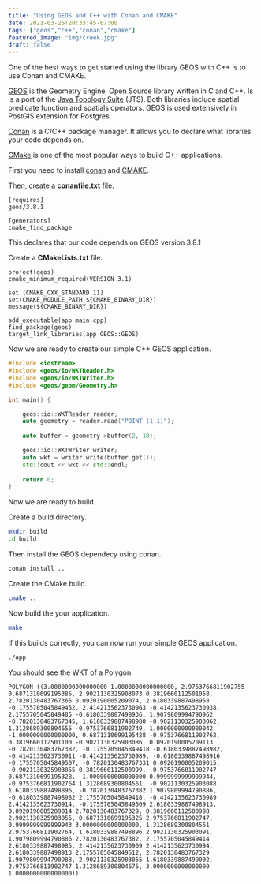 ```yaml
---
title: "Using GEOS and C++ with Conan and CMAKE"
date: 2021-03-25T20:33:45-07:00
tags: ["geos","c++","conan","cmake"]
featured_image: "img/creek.jpg"
draft: false
---
```


One of the best ways to get started using the library GEOS with C++ is to use Conan and CMAKE.

[GEOS](https://trac.osgeo.org/geos) is the Geometry Engine, Open Source library written in C and C++.  Is is a port of the [Java Topology Suite](https://github.com/locationtech/jts) (JTS).  Both libraries include spatial predicate function and spatials operators.  GEOS is used extensively in PostGIS extension for Postgres.

[Conan](https://conan.io/) is a C/C++ package manager.  It allows you to declare what libraries your code depends on.

[CMake](https://cmake.org/) is one of the  most popular ways to build C++ applications.  

<!--more-->

First you need to install [conan](https://docs.conan.io/en/latest/installation.html#install-with-pip-recommended) and [CMAKE](https://cmake.org/install∏P).

Then, create a **conanfile.txt** file.

```
[requires]
geos/3.8.1

[generators]
cmake_find_package
```

This declares that our code depends on GEOS version 3.8.1 

Create a **CMakeLists.txt** file.

```
project(geos)
cmake_minimum_required(VERSION 3.1)

set (CMAKE_CXX_STANDARD 11)
set(CMAKE_MODULE_PATH ${CMAKE_BINARY_DIR})
message(${CMAKE_BINARY_DIR})

add_executable(app main.cpp)
find_package(geos)
target_link_libraries(app GEOS::GEOS)
```

Now we are ready to create our simple C++ GEOS application.

```cpp
#include <iostream>
#include <geos/io/WKTReader.h>
#include <geos/io/WKTWriter.h>
#include <geos/geom/Geometry.h>

int main() {

    geos::io::WKTReader reader;
    auto geometry = reader.read("POINT (1 1)");
    
    auto buffer = geometry->buffer(2, 10);

    geos::io::WKTWriter writer;
    auto wkt = writer.write(buffer.get());
    std::cout << wkt << std::endl;
    
    return 0;
}
```

Now we are ready to build.

Create a build directory.

```bash
mkdir build
cd build
```

Then install the GEOS dependecy using conan.

```bash
conan install ..
```

Create the CMake build.

```bash
cmake ..
```

Now build the your application.

```bash
make
```

If this builds correctly, you can now run your simple GEOS application.

```bash
./app
```

You should see the WKT of a Polygon.

```
POLYGON ((3.0000000000000000 1.0000000000000000, 2.9753766811902755 0.6871310699195385, 2.9021130325903073 0.3819660112501058, 2.7820130483767365 0.0920190005209074, 2.6180339887498958 -0.1755705045849452, 2.4142135623730963 -0.4142135623730938, 2.1755705045849485 -0.6180339887498936, 1.9079809994790962 -0.7820130483767345, 1.6180339887498980 -0.9021130325903062, 1.3128689300804655 -0.9753766811902749, 1.0000000000000042 -1.0000000000000000, 0.6871310699195428 -0.9753766811902762, 0.3819660112501100 -0.9021130325903086, 0.0920190005209113 -0.7820130483767382, -0.1755705045849418 -0.6180339887498982, -0.4142135623730911 -0.4142135623730989, -0.6180339887498916 -0.1755705045849507, -0.7820130483767331 0.0920190005209015, -0.9021130325903055 0.3819660112500999, -0.9753766811902747 0.6871310699195328, -1.0000000000000000 0.9999999999999944, -0.9753766811902764 1.3128689300804561, -0.9021130325903088 1.6180339887498896, -0.7820130483767382 1.9079809994790886, -0.6180339887498982 2.1755705045849418, -0.4142135623730989 2.4142135623730914, -0.1755705045849509 2.6180339887498913, 0.0920190005209014 2.7820130483767329, 0.3819660112500998 2.9021130325903055, 0.6871310699195325 2.9753766811902747, 0.9999999999999943 3.0000000000000000, 1.3128689300804561 2.9753766811902764, 1.6180339887498896 2.9021130325903091, 1.9079809994790886 2.7820130483767382, 2.1755705045849414 2.6180339887498985, 2.4142135623730909 2.4142135623730994, 2.6180339887498913 2.1755705045849512, 2.7820130483767329 1.9079809994790988, 2.9021130325903055 1.6180339887499002, 2.9753766811902747 1.3128689300804675, 3.0000000000000000 1.0000000000000000))
```